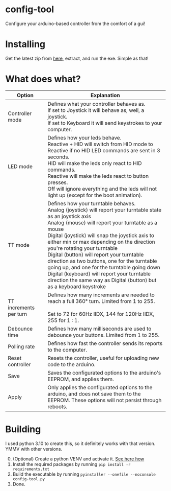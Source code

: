 # config-tool
Configure your arduino-based controller from the comfort of a gui!

# Installing
Get the latest zip from [here](https://github.com/Gladuin/iidx-controller/releases), extract, and run the exe. Simple as that!

# What does what?
| Option                 | Explanation                                                                                                                                                                                                                                                                                                                                                                                                                                                                                                                                                                    |
|------------------------|--------------------------------------------------------------------------------------------------------------------------------------------------------------------------------------------------------------------------------------------------------------------------------------------------------------------------------------------------------------------------------------------------------------------------------------------------------------------------------------------------------------------------------------------------------------------------------|
| Controller mode        | Defines what your controller behaves as.<br>If set to Joystick it will behave as, well, a joystick.<br>If set to Keyboard it will send keystrokes to your computer.                                                                                                                                                                                                                                                                                                                                                                                                            |
| LED mode               | Defines how your leds behave.<br>Reactive + HID will switch from HID mode to Reactive if no HID LED commands are sent in 3 seconds.<br>HID will make the leds only react to HID commands.<br>Reactive will make the leds react to button presses.<br>Off will ignore everything and the leds will not light up (except for the boot animation).                                                                                                                                                                                                                                |
| TT mode                | Defines how your turntable behaves.<br>Analog (joystick) will report your turntable state as an joystick axis<br>Analog (mouse) will report your turntable as a mouse<br>Digital (joystick) will snap the joystick axis to either min or max depending on the direction you're rotating your turntable<br>Digital (button) will report your turntable direction as two buttons, one for the turntable going up, and one for the turntable going down<br>Digital (keyboard) will report your turntable direction the same way as Digital (button) but as a keyboard keystroke   |
| TT increments per turn | Defines how many increments are needed to reach a full 360° turn. Limited from 1 to 255.<br><br>Set to 72 for 60Hz IIDX, 144 for 120Hz IIDX, 255 for 1 : 1.                                                                                                                                                                                                                                                                                                                                                                                                                    |
| Debounce time          | Defines how many milliseconds are used to debounce your buttons. Limited from 1 to 255.                                                                                                                                                                                                                                                                                                                                                                                                                                                                                        |
| Polling rate           | Defines how fast the controller sends its reports to the computer.                                                                                                                                                                                                                                                                                                                                                                                                                                                                                                             |
| Reset controller       | Resets the controller, useful for uploading new code to the arduino.                                                                                                                                                                                                                                                                                                                                                                                                                                                                                                           |
| Save                   | Saves the configurated options to the arduino's EEPROM, and applies them.                                                                                                                                                                                                                                                                                                                                                                                                                                                                                                      |
| Apply                  | Only applies the configurated options to the arduino, and does not save them to the EEPROM. These options will not persist through reboots.                                                                                                                                                                                                                                                                                                                                                                                                                                    |

# Building
I used python 3.10 to create this, so it definitely works with that version. YMMV with other versions.

0. (Optional) Create a python VENV and activate it. [See here how](https://docs.python.org/3/library/venv.html)
1. Install the required packages by running `pip install -r requirements.txt`
2. Build the executable by running `pyinstaller --onefile --noconsole config-tool.py`
3. Done.
